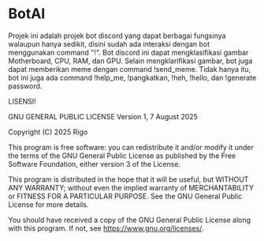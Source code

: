 # BotAI

Projek ini adalah projek bot discord yang dapat berbagai fungsinya walaupun hanya sedikit, disini sudah ada interaksi dengan bot menggunakan command "!". Bot discord ini dapat mengklasifikasi gambar Motherboard, CPU, RAM, dan GPU. Selain mengklarifikasi gambar, bot juga dapat memberikan meme dengan command !send_meme. Tidak hanya itu, bot ini juga ada command !help_me, !pangkatkan, !heh, !hello, dan !generate password.


LISENSI!

GNU GENERAL PUBLIC LICENSE
Version 1, 7 August 2025

Copyright (C) 2025 Rigo

This program is free software: you can redistribute it and/or modify
it under the terms of the GNU General Public License as published by
the Free Software Foundation, either version 3 of the License.

This program is distributed in the hope that it will be useful,
but WITHOUT ANY WARRANTY; without even the implied warranty of
MERCHANTABILITY or FITNESS FOR A PARTICULAR PURPOSE. See the
GNU General Public License for more details.

You should have received a copy of the GNU General Public License
along with this program. If not, see <https://www.gnu.org/licenses/>.

